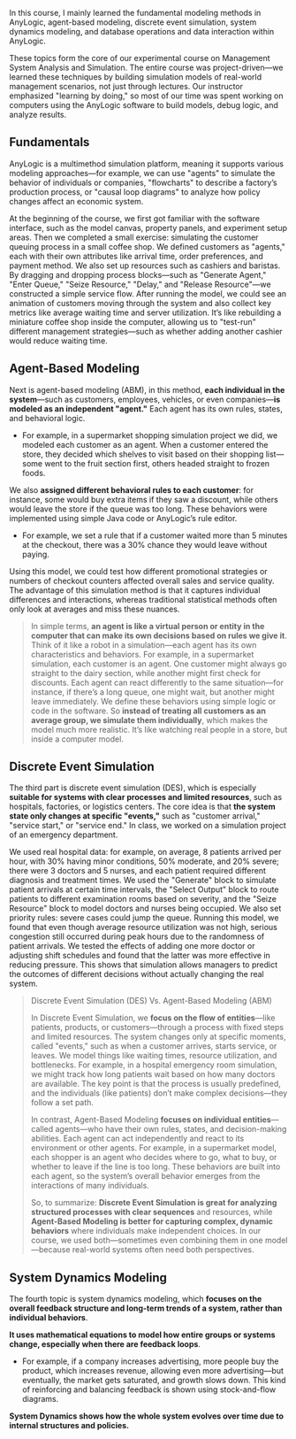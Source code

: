 In this course, I mainly learned the fundamental modeling methods in AnyLogic, agent-based modeling, discrete event simulation, system dynamics modeling, and database operations and data interaction within AnyLogic. 

These topics form the core of our experimental course on Management System Analysis and Simulation. The entire course was project-driven—we learned these techniques by building simulation models of real-world management scenarios, not just through lectures. Our instructor emphasized "learning by doing," so most of our time was spent working on computers using the AnyLogic software to build models, debug logic, and analyze results.

## Fundamentals

AnyLogic is a multimethod simulation platform, meaning it supports various modeling approaches—for example, we can use "agents" to simulate the behavior of individuals or companies, "flowcharts" to describe a factory’s production process, or "causal loop diagrams" to analyze how policy changes affect an economic system. 

At the beginning of the course, we first got familiar with the software interface, such as the model canvas, property panels, and experiment setup areas. Then we completed a small exercise: simulating the customer queuing process in a small coffee shop. We defined customers as "agents," each with their own attributes like arrival time, order preferences, and payment method. We also set up resources such as cashiers and baristas. By dragging and dropping process blocks—such as "Generate Agent," "Enter Queue," "Seize Resource," "Delay," and "Release Resource"—we constructed a simple service flow. After running the model, we could see an animation of customers moving through the system and also collect key metrics like average waiting time and server utilization. It’s like rebuilding a miniature coffee shop inside the computer, allowing us to "test-run" different management strategies—such as whether adding another cashier would reduce waiting time.

## Agent-Based Modeling

Next is agent-based modeling (ABM), in this method, **each individual in the system**—such as customers, employees, vehicles, or even companies—**is modeled as an independent "agent."** Each agent has its own rules, states, and behavioral logic. 

- For example, in a supermarket shopping simulation project we did, we modeled each customer as an agent. When a customer entered the store, they decided which shelves to visit based on their shopping list—some went to the fruit section first, others headed straight to frozen foods. 

We also **assigned different behavioral rules to each customer**: for instance, some would buy extra items if they saw a discount, while others would leave the store if the queue was too long. These behaviors were implemented using simple Java code or AnyLogic’s rule editor. 

- For example, we set a rule that if a customer waited more than 5 minutes at the checkout, there was a 30% chance they would leave without paying. 

Using this model, we could test how different promotional strategies or numbers of checkout counters affected overall sales and service quality. The advantage of this simulation method is that it captures individual differences and interactions, whereas traditional statistical methods often only look at averages and miss these nuances.

> In simple terms, **an agent is like a virtual person or entity in the computer that can make its own decisions based on rules we give it**. Think of it like a robot in a simulation—each agent has its own characteristics and behaviors. For example, in a supermarket simulation, each customer is an agent. One customer might always go straight to the dairy section, while another might first check for discounts. Each agent can react differently to the same situation—for instance, if there’s a long queue, one might wait, but another might leave immediately. We define these behaviors using simple logic or code in the software. So **instead of treating all customers as an average group, we simulate them individually**, which makes the model much more realistic. It’s like watching real people in a store, but inside a computer model.

## Discrete Event Simulation

The third part is discrete event simulation (DES), which is especially **suitable for systems with clear processes and limited resources**, such as hospitals, factories, or logistics centers. The core idea is that **the system state only changes at specific "events,"** such as "customer arrival," "service start," or "service end." In class, we worked on a simulation project of an emergency department. 

We used real hospital data: for example, on average, 8 patients arrived per hour, with 30% having minor conditions, 50% moderate, and 20% severe; there were 3 doctors and 5 nurses, and each patient required different diagnosis and treatment times. We used the "Generate" block to simulate patient arrivals at certain time intervals, the "Select Output" block to route patients to different examination rooms based on severity, and the "Seize Resource" block to model doctors and nurses being occupied. We also set priority rules: severe cases could jump the queue. Running this model, we found that even though average resource utilization was not high, serious congestion still occurred during peak hours due to the randomness of patient arrivals. We tested the effects of adding one more doctor or adjusting shift schedules and found that the latter was more effective in reducing pressure. This shows that simulation allows managers to predict the outcomes of different decisions without actually changing the real system.

> Discrete Event Simulation (DES) Vs. Agent-Based Modeling (ABM) 
>
> In Discrete Event Simulation, we **focus on the flow of entities**—like patients, products, or customers—through a process with fixed steps and limited resources. The system changes only at specific moments, called "events," such as when a customer arrives, starts service, or leaves. We model things like waiting times, resource utilization, and bottlenecks. For example, in a hospital emergency room simulation, we might track how long patients wait based on how many doctors are available. The key point is that the process is usually predefined, and the individuals (like patients) don’t make complex decisions—they follow a set path.
>
> In contrast, Agent-Based Modeling **focuses on individual entities**—called agents—who have their own rules, states, and decision-making abilities. Each agent can act independently and react to its environment or other agents. For example, in a supermarket model, each shopper is an agent who decides where to go, what to buy, or whether to leave if the line is too long. These behaviors are built into each agent, so the system’s overall behavior emerges from the interactions of many individuals.
>
> So, to summarize: **Discrete Event Simulation is great for analyzing structured processes with clear sequences** and resources, while **Agent-Based Modeling is better for capturing complex, dynamic behaviors** where individuals make independent choices. In our course, we used both—sometimes even combining them in one model—because real-world systems often need both perspectives.

## System Dynamics Modeling

The fourth topic is system dynamics modeling, which **focuses on the overall feedback structure and long-term trends of a system, rather than individual behaviors**. 

**It uses mathematical equations to model how entire groups or systems change, especially when there are feedback loops**. 

- For example, if a company increases advertising, more people buy the product, which increases revenue, allowing even more advertising—but eventually, the market gets saturated, and growth slows down. This kind of reinforcing and balancing feedback is shown using stock-and-flow diagrams. 

**System Dynamics shows how the whole system evolves over time due to internal structures and policies.**